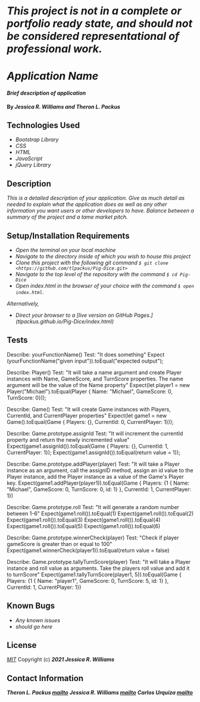 # _This project is not in a complete or portfolio ready state, and should not be considered representational of professional work._

# _Application Name_

#### _Brief description of application_

#### By _**Jessica R. Williams and Theron L. Packus**_

## Technologies Used

* _Bootstrap Library_
* _CSS_
* _HTML_
* _JavaScript_
* _jQuery Library_

## Description

_This is a detailed description of your application. Give as much detail as needed to explain what the application does as well as any other information you want users or other developers to have. Balance between a summary of the project and a tame market pitch._

## Setup/Installation Requirements
>
* _Open the terminal on your local machine_
* _Navigate to the directory inside of which you wish to house this project_
* _Clone this project with the following git command `$ git clone <https://github.com/tlpackus/Pig-Dice.git>`_
* _Navigate to the top level of the repository with the command `$ cd Pig-Dice`_
* _Open index.html in the browser of your choice with the command `$ open index.html`_.

_Alternatively,_

* _Direct your browser to a [live version on GitHub Pages.] (tlpackus.github.io/Pig-Dice/index.html)_


## Tests

Describe: yourFunctionName()
Test: "It does something"
Expect (yourFunctionName("given input")).toEqual("expected output");

Describe: Player()
Test: "It will take a name argument and create Player instances with Name, GameScore, and TurnScore properties. The name argument will be the value of the Name property"
Expect(let player1 = new Player("Michael").toEqual(Player { Name: "Michael", GameScore: 0, TurnScore: 0}));

Describe: Game()
Test: "It will create Game instances with Players, CurrentId, and CurrentPlayer properties"
Expect(let game1 = new Game().toEqual(Game { Players: {}, CurrentId: 0, CurrentPlayer: 1}));

Describe: Game.prototype.assignId
Test: "It will increment the currentId property and return the newly incremented value"
Expect(game1.assignId()).toEqual(Game { Players: {}, CurrentId: 1, CurrentPlayer: 1});
Expect(game1.assignId()).toEqual(return value = 1));

Describe: Game.prototype.addPlayer(player)
Test: "It will take a Player instance as an argument, call the assignID method, assign an id value to the Player instance, add the Player instance as a value of the Game's Player key.
Expect(game1.addPlayer(player1)).toEqual(Game { Players: {1 { Name: "Michael", GameScore: 0, TurnScore: 0, id: 1} }, CurrentId: 1, CurrentPlayer: 1})

Describe: Game.prototype.roll
Test: "It will generate a random number between 1-6"
Expect(game1.roll()).toEqual(1)
Expect(game1.roll()).toEqual(2)
Expect(game1.roll()).toEqual(3)
Expect(game1.roll()).toEqual(4)
Expect(game1.roll()).toEqual(5)
Expect(game1.roll()).toEqual(6)

Describe: Game.prototype.winnerCheck(player)
Test: "Check if player gameScore is greater than or equal to 100"
Expect(game1.winnerCheck(player1)).toEqual(return value = false)

Describe: Game.prototype.tallyTurnScore(player) 
Test: "It will take a Player instance and roll value as arguments. Take the players roll value and add it to turnScore"
Expect(game1.tallyTurnScore(player1, 5)).toEqual(Game { Players: {1 { Name: "player1", GameScore: 0, TurnScore: 5, id: 1} }, CurrentId: 1, CurrentPlayer: 1})


## Known Bugs

* _Any known issues_
* _should go here_

## License
*[MIT](https://choosealicense.com/licenses/mit/)*
Copyright (c) **_2021 Jessica R. Williams_**
## Contact Information
**_Theron L. Packus [mailto](mailto:tlpackus@gmail.com)_**
**_Jessica R. Williams [mailto](mailto:jessicarubinwilliams@gmail.com)_**
**_Carlos Urquiza [mailto](mailto:webquiza@gmail.com)_**